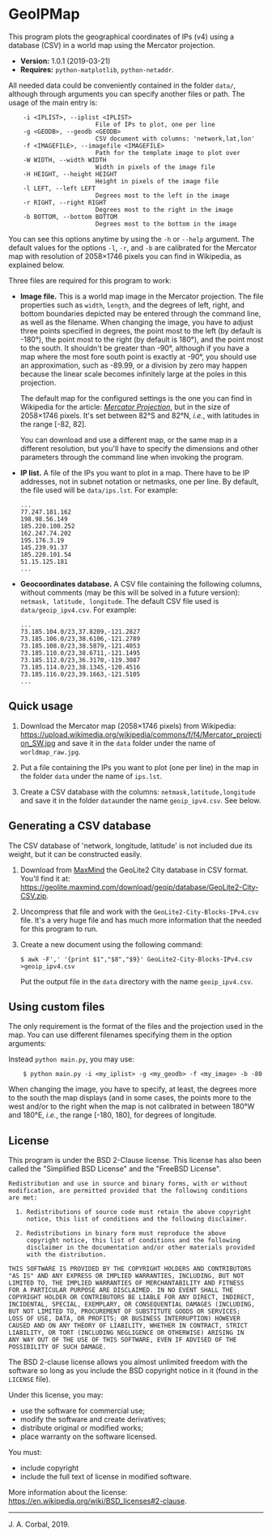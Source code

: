 # GeoIPMap

This program plots the geographical coordinates of IPs (v4) using a database
(CSV) in a world map using the Mercator projection.

  * **Version:** 1.0.1 (2019-03-21)
  * **Requires:** `python-matplotlib`, `python-netaddr`.

All needed data could be conveniently contained in the folder `data/`,
although through arguments you can specify another files or path.  The
usage of the main entry is:

        -i <IPLIST>, --iplist <IPLIST>
                            File of IPs to plot, one per line
        -g <GEODB>, --geodb <GEODB>
                            CSV document with columns: 'network,lat,lon'
        -f <IMAGEFILE>, --imagefile <IMAGEFILE>
                            Path for the template image to plot over
        -W WIDTH, --width WIDTH
                            Width in pixels of the image file
        -H HEIGHT, --height HEIGHT
                            Height in pixels of the image file
        -l LEFT, --left LEFT
                            Degrees most to the left in the image
        -r RIGHT, --right RIGHT
                            Degrees most to the right in the image
        -b BOTTOM, --bottom BOTTOM
                            Degrees most to the bottom in the image

You can see this options anytime by using the `-h` or `--help` argument.
The default values for the options `-l`, `-r`, and `-b` are calibrated
for the Mercator map with resolution of 2058×1746 pixels you can find in
Wikipedia, as explained below.

Three files are required for this program to work:

  * **Image file.**  This is a world map image in the Mercator
    projection.  The file properties such as `width`, `length`, and the
    degrees of left, right, and bottom boundaries depicted may be
    entered through the command line, as well as the filename.  When
    changing the image, you have to adjust three points specified in
    degrees, the point most to the left (by default is -180°), the point
    most to the right (by default is 180°), and the point most to the
    south.  It shouldn't be greater than -90°, although if you have a
    map where the most fore south point is exactly at -90°, you should
    use an approximation, such as -89.99, or a division by zero may
    happen because the linear scale becomes infinitely large at the
    poles in this projection.

    The default map for the configured settings is the one you can find
    in Wikipedia for the article: _[Mercator
    Projection](https://en.wikipedia.org/wiki/Mercator_projection)_, but
    in the size of 2058×1746 pixels.  It's set between 82°S and 82°N,
    *i.e.*, with latitudes in the range [-82, 82].

    You can download and use a different map, or the same map in a
    different resolution, but you'll have to specify the dimensions and
    other parameters through the command line when invoking the program.

  * **IP list.**  A file of the IPs you want to plot in a map.  There
    have to be IP addresses, not in subnet notation or netmasks, one
    per line.  By default, the file used will be `data/ips.lst`.  For
    example:

        ...
        77.247.181.162
        198.98.56.149
        185.220.100.252
        162.247.74.202
        195.176.3.19
        145.239.91.37
        185.220.101.54
        51.15.125.181
        ...

  * **Geocoordinates database.**  A CSV file containing the following
    columns, without comments (may be this will be solved in a future
    version): `netmask, latitude, longitude`.  The default CSV file used
    is `data/geoip_ipv4.csv`.  For example:

        ...
        73.185.104.0/23,37.8209,-121.2827
        73.185.106.0/23,38.6106,-121.2789
        73.185.108.0/23,38.5879,-121.4053
        73.185.110.0/23,38.6711,-121.1495
        73.185.112.0/23,36.3170,-119.3087
        73.185.114.0/23,38.1345,-120.4516
        73.185.116.0/23,39.1663,-121.5105
        ...

## Quick usage

  1. Download the Mercator map (2058×1746 pixels) from Wikipedia:
    <https://upload.wikimedia.org/wikipedia/commons/f/f4/Mercator_projection_SW.jpg>
    and save it in the `data` folder under the name of
    `worldmap_raw.jpg`.

  2. Put a file containing the IPs you want to plot (one per line) in
     the map in the folder `data` under the name of `ips.lst`.

  3. Create a CSV database with the columns:
     `netmask,latitude,longitude` and save it in the folder `data`under
     the name `geoip_ipv4.csv`.  See below.


## Generating a CSV database

The CSV database of 'network, longitude, latitude' is not included due
its weight, but it can be constructed easily.

  1. Download from [MaxMind](https://dev.maxmind.com) the GeoLite2 City
     database in CSV format.  You'll find it at:
  <https://geolite.maxmind.com/download/geoip/database/GeoLite2-City-CSV.zip>.

  2. Uncompress that file and work with the
     `GeoLite2-City-Blocks-IPv4.csv` file.  It's a very huge file and
     has much more information that the needed for this program to run.

  3. Create a new document using the following command:

        `$ awk -F',' '{print $1","$8","$9}' GeoLite2-City-Blocks-IPv4.csv >geoip_ipv4.csv`

     Put the output file in the `data` directory with the name
     `geoip_ipv4.csv`.

## Using custom files

The only requirement is the format of the files and the projection used
in the map.  You can use different filenames specifying them in the
option arguments:

Instead `python main.py`, you may use:

        $ python main.py -i <my_iplist> -g <my_geodb> -f <my_image> -b -80

When changing the image, you have to specify, at least, the degrees more
to the south the map displays (and in some cases, the points more to the
west and/or to the right when the map is not calibrated in between 180°W
and 180°E, *i.e.*, the range [-180, 180], for degrees of longitude.

## License

This program is under the BSD 2-Clause license.  This license has also
been called the "Simplified BSD License" and the "FreeBSD License".

    Redistribution and use in source and binary forms, with or without
    modification, are permitted provided that the following conditions
    are met:

      1. Redistributions of source code must retain the above copyright
         notice, this list of conditions and the following disclaimer.

      2. Redistributions in binary form must reproduce the above
         copyright notice, this list of conditions and the following
         disclaimer in the documentation and/or other materials provided
         with the distribution.

    THIS SOFTWARE IS PROVIDED BY THE COPYRIGHT HOLDERS AND CONTRIBUTORS
    "AS IS" AND ANY EXPRESS OR IMPLIED WARRANTIES, INCLUDING, BUT NOT
    LIMITED TO, THE IMPLIED WARRANTIES OF MERCHANTABILITY AND FITNESS
    FOR A PARTICULAR PURPOSE ARE DISCLAIMED. IN NO EVENT SHALL THE
    COPYRIGHT HOLDER OR CONTRIBUTORS BE LIABLE FOR ANY DIRECT, INDIRECT,
    INCIDENTAL, SPECIAL, EXEMPLARY, OR CONSEQUENTIAL DAMAGES (INCLUDING,
    BUT NOT LIMITED TO, PROCUREMENT OF SUBSTITUTE GOODS OR SERVICES;
    LOSS OF USE, DATA, OR PROFITS; OR BUSINESS INTERRUPTION) HOWEVER
    CAUSED AND ON ANY THEORY OF LIABILITY, WHETHER IN CONTRACT, STRICT
    LIABILITY, OR TORT (INCLUDING NEGLIGENCE OR OTHERWISE) ARISING IN
    ANY WAY OUT OF THE USE OF THIS SOFTWARE, EVEN IF ADVISED OF THE
    POSSIBILITY OF SUCH DAMAGE.

The BSD 2-clause license allows you almost unlimited freedom with the
software so long as you include the BSD copyright notice in it (found in
the `LICENSE` file).

Under this license, you may:

  * use the software for commercial use;
  * modify the software and create derivatives;
  * distribute original or modified works;
  * place warranty on the software licensed.

You must:

  * include copyright
  * include the full text of license in modified software.

More information about the license:
<https://en.wikipedia.org/wiki/BSD_licenses#2-clause>.


---

J. A. Corbal, 2019.

